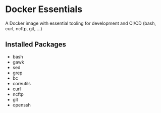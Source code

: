 # Docker Essentials

A Docker image with essential tooling for development and CI/CD (bash, curl, ncftp, git, ...)

## Installed Packages

- bash
- gawk
- sed
- grep
- bc
- coreutils
- curl
- ncftp
- git
- openssh
